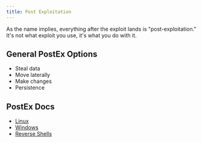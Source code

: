 ```yaml
---
title: Post Exploitation
---
```


As the name implies, everything after the exploit lands is "post-exploitation."
It's not what exploit you use, it's what you do with it.

## General PostEx Options ##

- Steal data
- Move laterally
- Make changes
- Persistence

## PostEx Docs ##

- [Linux](/security/postex/linux)
- [Windows](/security/postex/windows)
- [Reverse Shells](/security/postex/reverse)
